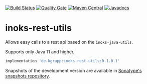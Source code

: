 [![Build Status](https://travis-ci.org/kgrupp/inoks-rest-utils.svg?branch=master)](https://travis-ci.org/kgrupp/inoks-rest-utils)
[![Quality Gate](https://sonarcloud.io/api/project_badges/measure?project=kgrupp_inoks-rest-utils&metric=alert_status)](https://sonarcloud.io/dashboard?id=kgrupp_inoks-rest-utils)
[![Maven Central](https://img.shields.io/maven-central/v/de.kgrupp/inoks-rest-utils.svg?label=Maven%20Central)](https://search.maven.org/search?q=g:%22de.kgrupp%22%20AND%20a:%22inoks-rest-utils%22)
[![Javadocs](http://www.javadoc.io/badge/de.kgrupp/inoks-rest-utils.svg)](http://www.javadoc.io/doc/de.kgrupp/inoks-rest-utils)

# inoks-rest-utils
Allows easy calls to a rest api based on the `inoks-java-utils`.

Supports only Java 11 and higher.

```gradle
implementation 'de.kgrupp:inoks-rest-utils:0.1.0.1'
```

Snapshots of the development version are available in [Sonatype's snapshots repository][snapshots].

[maven]: https://maven-badges.herokuapp.com/maven-central/de.kgrupp/inoks-rest-utils
[snapshots]: https://oss.sonatype.org/content/repositories/snapshots